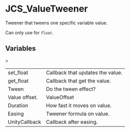 # JCS_ValueTweener

Tweener that tweens one specific variable value.

Can only use for `float`.

## Variables

<table>
<tr>
<td>set_float</td>
<td>Callback that updates the value.</td>
</tr>

<tr>
<td>get_float</td>
<td>Callback that get the value.</td>
</tr>

<tr>
<td>Tween</td>
<td>Do the tween effect?</td>
</tr>

<tr>
<td>Value offset.</td>
<td>ValueOffset</td>
</tr

<tr>
<td>Duration</td>
<td>How fast it moves on value.</td>
</tr>>

<tr>
<td>Easing</td>
<td>Tweener formula on value.</td>
</tr>

<tr>
<td>UnityCallback</td>
<td>Callback after easing.</td>
</tr>
</table>
